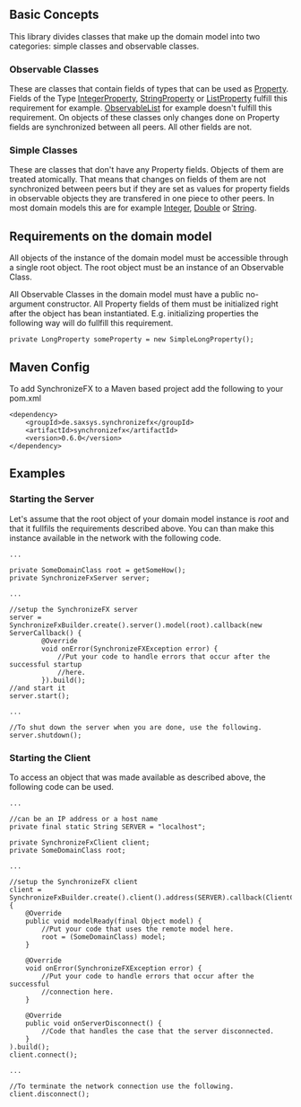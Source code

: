 ## Basic Concepts

This library divides classes that make up the domain model into two categories: simple classes and observable classes.

### Observable Classes
These are classes that contain fields of types that can be used as [Property][propertyJDoc].
Fields of the Type [IntegerProperty][intPropJDoc], [StringProperty][stringPropJDoc] or [ListProperty][listPropJDoc] fulfill this requirement for example.
[ObservableList][observableListJDoc] for example doesn\'t fulfill this requirement.
On objects of these classes only changes done on Property fields are synchronized between all peers.
All other fields are not.

[propertyJDoc]: http://docs.oracle.com/javafx/2/api/javafx/beans/property/Property.html "Javadoc for the Property interface"
[intPropJDoc]: http://docs.oracle.com/javafx/2/api/javafx/beans/property/IntegerProperty.html "Javadoc for IntegerProperty"
[stringPropJDoc]: http://docs.oracle.com/javafx/2/api/javafx/beans/property/StringProperty.html "Javadoc for StringProperty"
[listPropJDoc]: http://docs.oracle.com/javafx/2/api/javafx/beans/property/ListProperty.html "Javadoc for ListProperty"
[observableListJDoc]: http://docs.oracle.com/javafx/2/api/javafx/collections/ObservableList.html "Javadoc for ObservableList"

### Simple Classes
These are classes that don\'t have any Property fields.
Objects of them are treated atomically.
That means that changes on fields of them are not synchronized between peers but if they are set as values
for property fields in observable objects they are transfered in one piece to other peers.
In most domain models this are for example [Integer][intJDoc], [Double][doubleJDoc] or [String][stringJDoc].

[intJDoc]: http://docs.oracle.com/javase/7/docs/api/java/lang/Integer.html "Javadoc for Integer"
[doubleJDoc]: http://docs.oracle.com/javase/7/docs/api/java/lang/Double.html "Javadoc for Double"
[stringJDoc]: http://docs.oracle.com/javase/7/docs/api/java/lang/String.html "Javadoc for String"

## Requirements on the domain model
All objects of the instance of the domain model must be accessible through a single root object.
The root object must be an instance of an Observable Class.

All Observable Classes in the domain model must have a public no-argument constructor.
All Property fields of them must be initialized right after the object has bean instantiated.
E.g. initializing properties the following way will do fullfill this requirement.

    private LongProperty someProperty = new SimpleLongProperty();

[dateJDoc]: http://docs.oracle.com/javase/7/docs/api/java/util/Date.html "Javadoc for Date"

## Maven Config

To add SynchronizeFX to a Maven based project add the following to your pom.xml

    <dependency>
        <groupId>de.saxsys.synchronizefx</groupId>
        <artifactId>synchronizefx</artifactId>
        <version>0.6.0</version>
    </dependency>

## Examples

### Starting the Server
Let\'s assume that the root object of your domain model instance is _root_ and that it fullfils  the requirements described above.
You can than make this instance available in the network with the following code.

    ...
    
    private SomeDomainClass root = getSomeHow();
    private SynchronizeFxServer server;
    
    ...
    
    //setup the SynchronizeFX server
    server = SynchronizeFxBuilder.create().server().model(root).callback(new ServerCallback() {
            @Override
    	    void onError(SynchronizeFXException error) {
    		    //Put your code to handle errors that occur after the successful startup
    		    //here.
    	    }).build();
    //and start it
    server.start();
        
    ...
    
    //To shut down the server when you are done, use the following.
    server.shutdown();


### Starting the Client
To access an object that was made available as described above, the following code can be used.

    ...
    
    //can be an IP address or a host name
    private final static String SERVER = "localhost";
    
    private SynchronizeFxClient client;
    private SomeDomainClass root;
    
    ...

    //setup the SynchronizeFX client
    client = SynchronizeFxBuilder.create().client().address(SERVER).callback(ClientCallback() {
        @Override
        public void modelReady(final Object model) {
            //Put your code that uses the remote model here.
            root = (SomeDomainClass) model;
        }
              
        @Override
    	void onError(SynchronizeFXException error) {
    	    //Put your code to handle errors that occur after the successful
    		//connection here.
    	}
    	
        @Override
        public void onServerDisconnect() {
            //Code that handles the case that the server disconnected.
        }
    ).build();
    client.connect();
        
    ...
    
    //To terminate the network connection use the following.
    client.disconnect();

